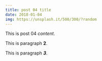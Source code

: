 ```yaml
---
title: post 04 title
date: 2018-01-04
img: https://unsplash.it/500/300/?random
---
```

This is post 04 *content*.

This is paragraph **2**.

This is paragraph ***3***.
